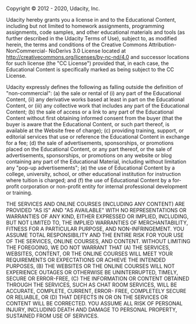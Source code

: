 
Copyright © 2012 - 2020, Udacity, Inc.

Udacity hereby grants you a license in and to the Educational Content, including but not limited to homework assignments, programming assignments, code samples, and other educational materials and tools (as further described in the Udacity Terms of Use),  subject to, as modified herein, the terms and conditions of the Creative Commons Attribution-NonCommercial- NoDerivs 3.0 License located at http://creativecommons.org/licenses/by-nc-nd/4.0 and successor locations for such license (the "CC License") provided that, in each case, the Educational Content is specifically marked as being subject to the CC License.

Udacity expressly defines the following as falling outside the definition of "non-commercial":
(a) the sale or rental of (i) any part of the Educational Content, (ii) any derivative works based at least in part on the Educational Content, or (iii) any collective work that includes any part of the Educational Content;
(b) the sale of access or a link to any part of the Educational Content without first obtaining informed consent from the buyer (that the buyer is aware that the Educational Content, or such part thereof, is available at the Website free of charge);
(c) providing training, support, or editorial services that use or reference the Educational Content in exchange for a fee;
(d) the sale of advertisements, sponsorships, or promotions placed on the Educational Content, or any part thereof, or the sale of advertisements, sponsorships, or promotions on any website or blog containing any part of the Educational Material, including without limitation any "pop-up advertisements";
(e) the use of Educational Content by a college, university, school, or other educational institution for instruction where tuition is charged; and
(f) the use of Educational Content by a for-profit corporation or non-profit entity for internal professional development or training.



THE SERVICES AND ONLINE COURSES (INCLUDING ANY CONTENT) ARE PROVIDED "AS IS" AND "AS AVAILABLE" WITH NO REPRESENTATIONS OR WARRANTIES OF ANY KIND, EITHER EXPRESSED OR IMPLIED, INCLUDING, BUT NOT LIMITED TO, THE IMPLIED WARRANTIES OF MERCHANTABILITY, FITNESS FOR A PARTICULAR PURPOSE, AND NON-INFRINGEMENT. YOU ASSUME TOTAL RESPONSIBILITY AND THE ENTIRE RISK FOR YOUR USE OF THE SERVICES, ONLINE COURSES, AND CONTENT. WITHOUT LIMITING THE FOREGOING, WE DO NOT WARRANT THAT (A) THE SERVICES, WEBSITES, CONTENT, OR THE ONLINE COURSES WILL MEET YOUR REQUIREMENTS OR EXPECTATIONS OR ACHIEVE THE INTENDED PURPOSES, (B) THE WEBSITES OR THE ONLINE COURSES WILL NOT EXPERIENCE OUTAGES OR OTHERWISE BE UNINTERRUPTED, TIMELY, SECURE OR ERROR-FREE, (C) THE INFORMATION OR CONTENT OBTAINED THROUGH THE SERVICES, SUCH AS CHAT ROOM SERVICES, WILL BE ACCURATE, COMPLETE, CURRENT, ERROR- FREE, COMPLETELY SECURE OR RELIABLE, OR (D) THAT DEFECTS IN OR ON THE SERVICES OR CONTENT WILL BE CORRECTED. YOU ASSUME ALL RISK OF PERSONAL INJURY, INCLUDING DEATH AND DAMAGE TO PERSONAL PROPERTY, SUSTAINED FROM USE OF SERVICES.



